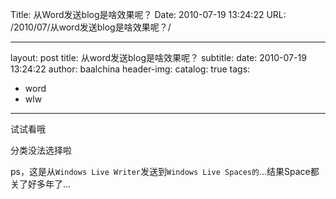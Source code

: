 Title: 从Word发送blog是啥效果呢？
Date: 2010-07-19 13:24:22
URL: /2010/07/从word发送blog是啥效果呢？/

---
layout:     post
title:      从word发送blog是啥效果呢？
subtitle:
date:       2010-07-19 13:24:22
author:     baalchina
header-img:
catalog: true
tags:
  - word
  - wlw
---


试试看哦

分类没法选择啦


ps，这是从`Windows Live Writer`发送到`Windows Live Spaces的`...结果Space都关了好多年了...
